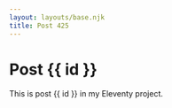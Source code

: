 ```yaml
---
layout: layouts/base.njk
title: Post 425
---
```


# Post {{ id }}

This is post {{ id }} in my Eleventy project.

